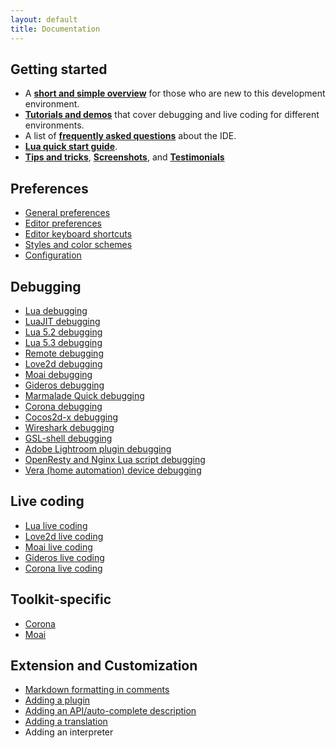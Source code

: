 ```yaml
---
layout: default
title: Documentation
---
```


## Getting started

- A **[short and simple overview](doc-getting-started)** for those who are new to this development environment.
- **[Tutorials and demos](tutorials)** that cover debugging and live coding for different environments.
- A list of **[frequently asked questions](doc-faq)** about the IDE.
- **[Lua quick start guide](doc-lua-quick-start-guide)**.
- **[Tips and tricks](doc-tips-and-tricks)**, **[Screenshots](screenshots)**, and **[Testimonials](testimonials)**

## Preferences

- [General preferences](doc-general-preferences)
- [Editor preferences](doc-editor-preferences)
- [Editor keyboard shortcuts](doc-editor-keyboard-shortcuts)
- [Styles and color schemes](doc-styles-color-schemes)
- [Configuration](doc-configuration)

## Debugging

- [Lua debugging](doc-lua-debugging)
- [LuaJIT debugging](doc-luajit-debugging)
- [Lua 5.2 debugging](doc-lua52-debugging)
- [Lua 5.3 debugging](doc-lua53-debugging)
- [Remote debugging](doc-remote-debugging)
- [Love2d debugging](http://notebook.kulchenko.com/zerobrane/love2d-debugging)
- [Moai debugging](http://notebook.kulchenko.com/zerobrane/moai-debugging-with-zerobrane-studio)
- [Gideros debugging](http://notebook.kulchenko.com/zerobrane/gideros-debugging-with-zerobrane-studio-ide)
- [Marmalade Quick debugging](http://notebook.kulchenko.com/zerobrane/marmalade-quick-debugging-with-zerobrane-studio)
- [Corona debugging](http://notebook.kulchenko.com/zerobrane/debugging-and-live-coding-with-corona-sdk-applications-and-zerobrane-studio)
- [Cocos2d-x debugging](http://notebook.kulchenko.com/zerobrane/cocos2d-x-simulator-and-on-device-debugging-with-zerobrane-studio)
- [Wireshark debugging](http://notebook.kulchenko.com/zerobrane/debugging-wireshark-lua-scripts-with-zerobrane-studio)
- [GSL-shell debugging](http://notebook.kulchenko.com/zerobrane/gsl-shell-debugging-with-zerobrane-studio)
- [Adobe Lightroom plugin debugging](http://notebook.kulchenko.com/zerobrane/debugging-lightroom-plugins-zerobrane-studio-ide)
- [OpenResty and Nginx Lua script debugging](http://notebook.kulchenko.com/zerobrane/debugging-openresty-nginx-lua-scripts-with-zerobrane-studio)
- [Vera (home automation) device debugging](http://notebook.kulchenko.com/zerobrane/debugging-on-vera-devices-with-zerobrane-studio)

## Live coding

- [Lua live coding](http://notebook.kulchenko.com/zerobrane/live-coding-in-lua-bret-victor-style)
- [Love2d live coding](http://notebook.kulchenko.com/zerobrane/live-coding-with-love)
- [Moai live coding](http://notebook.kulchenko.com/zerobrane/live-coding-with-moai-and-zerobrane-studio)
- [Gideros live coding](http://notebook.kulchenko.com/zerobrane/gideros-live-coding-with-zerobrane-studio-ide)
- [Corona live coding](http://notebook.kulchenko.com/zerobrane/debugging-and-live-coding-with-corona-sdk-applications-and-zerobrane-studio)

## Toolkit-specific

- [Corona](doc-corona-preferences)
- [Moai](doc-moai-preferences)

## Extension and Customization

- [Markdown formatting in comments](doc-markdown-formatting)
- [Adding a plugin](doc-plugin)
- [Adding an API/auto-complete description](doc-api-auto-complete)
- [Adding a translation](doc-translation)
- Adding an interpreter
 